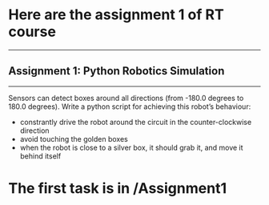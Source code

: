 # Here are the assignment 1 of RT course
____
## Assignment 1: Python Robotics Simulation
____
Sensors can detect boxes around all directions (from -180.0 degrees to 180.0 degrees). Write a python script for achieving this robot’s behaviour:

* constrantly drive the robot around the circuit in the counter-clockwise direction
* avoid touching the golden boxes
* when the robot is close to a silver box, it should grab it, and move it behind itself

# The first task is in /Assignment1

